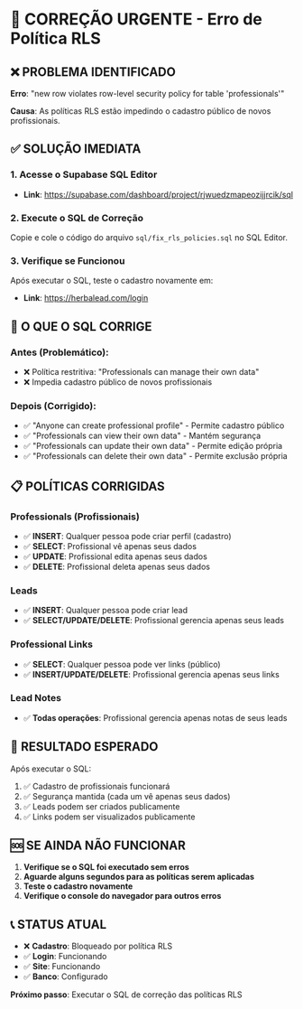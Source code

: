 # 🚨 CORREÇÃO URGENTE - Erro de Política RLS

## ❌ PROBLEMA IDENTIFICADO
**Erro**: "new row violates row-level security policy for table 'professionals'"

**Causa**: As políticas RLS estão impedindo o cadastro público de novos profissionais.

## ✅ SOLUÇÃO IMEDIATA

### 1. Acesse o Supabase SQL Editor
- **Link**: https://supabase.com/dashboard/project/rjwuedzmapeozijjrcik/sql

### 2. Execute o SQL de Correção
Copie e cole o código do arquivo `sql/fix_rls_policies.sql` no SQL Editor.

### 3. Verifique se Funcionou
Após executar o SQL, teste o cadastro novamente em:
- **Link**: https://herbalead.com/login

## 🔧 O QUE O SQL CORRIGE

### Antes (Problemático):
- ❌ Política restritiva: "Professionals can manage their own data"
- ❌ Impedia cadastro público de novos profissionais

### Depois (Corrigido):
- ✅ "Anyone can create professional profile" - Permite cadastro público
- ✅ "Professionals can view their own data" - Mantém segurança
- ✅ "Professionals can update their own data" - Permite edição própria
- ✅ "Professionals can delete their own data" - Permite exclusão própria

## 📋 POLÍTICAS CORRIGIDAS

### Professionals (Profissionais)
- ✅ **INSERT**: Qualquer pessoa pode criar perfil (cadastro)
- ✅ **SELECT**: Profissional vê apenas seus dados
- ✅ **UPDATE**: Profissional edita apenas seus dados
- ✅ **DELETE**: Profissional deleta apenas seus dados

### Leads
- ✅ **INSERT**: Qualquer pessoa pode criar lead
- ✅ **SELECT/UPDATE/DELETE**: Profissional gerencia apenas seus leads

### Professional Links
- ✅ **SELECT**: Qualquer pessoa pode ver links (público)
- ✅ **INSERT/UPDATE/DELETE**: Profissional gerencia apenas seus links

### Lead Notes
- ✅ **Todas operações**: Profissional gerencia apenas notas de seus leads

## 🎯 RESULTADO ESPERADO

Após executar o SQL:
1. ✅ Cadastro de profissionais funcionará
2. ✅ Segurança mantida (cada um vê apenas seus dados)
3. ✅ Leads podem ser criados publicamente
4. ✅ Links podem ser visualizados publicamente

## 🆘 SE AINDA NÃO FUNCIONAR

1. **Verifique se o SQL foi executado sem erros**
2. **Aguarde alguns segundos para as políticas serem aplicadas**
3. **Teste o cadastro novamente**
4. **Verifique o console do navegador para outros erros**

## 📞 STATUS ATUAL
- ❌ **Cadastro**: Bloqueado por política RLS
- ✅ **Login**: Funcionando
- ✅ **Site**: Funcionando
- ✅ **Banco**: Configurado

**Próximo passo**: Executar o SQL de correção das políticas RLS





